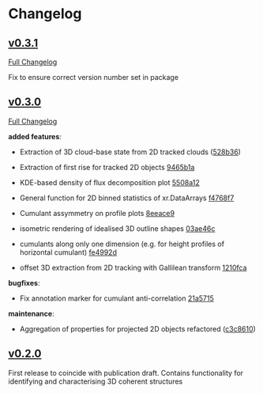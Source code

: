 # Changelog

## [v0.3.1](https://github.com/leifdenby/genesis/tree/v0.3.1)

[Full Changelog](https://github.com/leifdenby/genesis/v0.3.1...v0.3.0)

Fix to ensure correct version number set in package

## [v0.3.0](https://github.com/leifdenby/genesis/tree/v0.3.0)

[Full Changelog](https://github.com/leifdenby/genesis/v0.3.0...v0.2.0)

**added features**:

- Extraction of 3D cloud-base state from 2D tracked clouds ([528b36](https://github.com/leifdenby/genesis/commit/5238b3696e4fde336e54e15783e7e657189f9014))

- Extraction of first rise for tracked 2D objects [9465b1a](https://github.com/leifdenby/genesis/commit/9465b1a182a64417fbabcd6dae256c7e6bdc965a)

- KDE-based density of flux decomposition plot [5508a12](https://github.com/leifdenby/genesis/commit/5508a12ef223cc78aadfab9c1e840d5a9d5c1b69)

- General function for 2D binned statistics of xr.DataArrays [f4768f7](https://github.com/leifdenby/genesis/commit/f4768f7c8537ce80632e21a0cdc4c4742cf5469a)

- Cumulant assymmetry on profile plots [8eeace9](https://github.com/leifdenby/genesis/commit/8eeace919965ccee8085525eef874c9980ab55ef)

- isometric rendering of idealised 3D outline shapes [03ae46c](https://github.com/leifdenby/genesis/commit/03ae46c67620ac74bb763c68faf130cca53ef62c)

- cumulants along only one dimension (e.g. for height profiles of horizontal
  cumulant) [fe4992d](https://github.com/leifdenby/genesis/commit/fe4992d8f3619aa151322473ade734a625f49b1e)

- offset 3D extraction from 2D tracking with Gallilean transform [1210fca](https://github.com/leifdenby/genesis/commit/1210fca44abbae3dd94a336815f0c851b9816b6a)

**bugfixes**:

- Fix annotation marker for cumulant anti-correlation [21a5715](https://github.com/leifdenby/genesis/commit/21a571522bfdebb541d4af17ea54e3288a63e4f6)

**maintenance**:

- Aggregation of properties for projected 2D objects refactored ([c3c8610](https://github.com/leifdenby/genesis/commit/c3c8610c0d504abea9a5aa79779f449a28177322))


## [v0.2.0](https://github.com/leifdenby/genesis/tree/v0.2.0)

First release to coincide with publication draft. Contains functionality for
identifying and characterising 3D coherent structures
